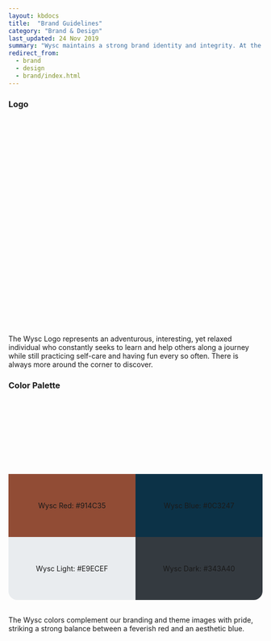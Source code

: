 ```yaml
---
layout: kbdocs
title:  "Brand Guidelines"
category: "Brand & Design"
last_updated: 24 Nov 2019
summary: "Wysc maintains a strong brand identity and integrity. At the intersection of rigorous and relaxed, explorative yet casual, we balance two extremes to provide a flexible, laid-back experience where you can pursue your studies while also taking care of yourself."
redirect_from:
  - brand
  - design
  - brand/index.html
---
```


### Logo

<div style="background-image:url('/media/ben-white-eeiAnugy2Hs-unsplash.jpg');width:100%;height:400px;background-repeat:no-repeat;background-size:cover;background-position:center;display:flex;justify-content:center;align-items:center;align-content:center;border-radius:calc(35px/2);background-attachment:fixed;">
  <div style="width:15%;padding:15%;box-sizing:border-box;position:relative;">
    <div style="background-image:url('/media/wsc-sp-rounded.png');width:50%;padding:50%;top:0;left:0;background-repeat:no-repeat;background-size:cover;background-position:center;display:flex;justify-content:center;align-items:center;align-content:center;position:absolute;"></div>
    <!-- <img src="/media/wsc-sp-rounded.png" width="100%" class="noselect" style="position:absolute;left:0;top:0;" alt="wysc logo" /> -->
  </div>
</div>
<br>

The Wysc Logo represents an adventurous, interesting, yet relaxed individual who constantly seeks to learn and help others along a journey while still practicing self-care and having fun every so often. There is always more around the corner to discover.


### Color Palette

<div style="display:flex;flex-wrap:wrap;justify-content:center;align-items:flex-start;align-content:flex-start;">
<div style="background-image:url('/media/speqi/liam-seskis-9NhciG1wq10-unsplash.jpg');width:50%;height:275px;background-repeat:no-repeat;background-size:cover;background-position:center;display:flex;justify-content:center;align-items:flex-end;align-content:center;border-top-left-radius:calc(35px/2);">
  <div class="blogfadeb00" style="width:100%;height:125px;box-sizing:border-box;position:relative;background-color:#914C35;background-repeat:no-repeat;background-size:cover;background-position:center;display:flex;justify-content:center;align-items:center;align-content:center;text-align:center;">
    <span>Wysc Red: #914C35</span>
  </div>
</div>
<div style="background-image:url('/media/T_1hsMH9CQY.jpg');width:50%;height:275px;background-repeat:no-repeat;background-size:cover;background-position:center;display:flex;justify-content:center;align-items:flex-end;align-content:center;border-top-right-radius:calc(35px/2);">
  <div class="blogfadeb00" style="width:100%;height:125px;box-sizing:border-box;position:relative;background-color:#0C3247;background-repeat:no-repeat;background-size:cover;background-position:center;display:flex;justify-content:center;align-items:center;align-content:center;text-align:center;">
    <span>Wysc Blue: #0C3247</span>
  </div>
</div>
</div>
<div style="display:flex;flex-wrap:wrap;justify-content:center;align-items:flex-start;align-content:flex-start;">
<div style="background-color:#e9ecef;width:50%;height:125px;display:flex;justify-content:center;align-items:center;align-content:center;text-align:center;border-bottom-left-radius:calc(35px/2);">
  <span class="blogfadeb00 text-dark">Wysc Light: #E9ECEF</span>
</div>
<div style="background-color:#343A40;width:50%;height:125px;display:flex;justify-content:center;align-items:center;align-content:center;text-align:center;border-bottom-right-radius:calc(35px/2);">
  <span class="blogfadeb00 text-light">Wysc Dark: #343A40</span>
</div>
</div>
<br>

The Wysc colors complement our branding and theme images with pride, striking a strong balance between a feverish red and an aesthetic blue.


<!-- ### Fonts

<p style="font-family:'Gochi Hand';font-size:3em;">Gochi Hand</p>

<p style="font-family:'Lato';font-size:3em;">Lato</p>

The [background image](https://unsplash.com/photos/9NhciG1wq10) has been sourced from [Liam Seskis](https://unsplash.com/@liamseskis?utm_source=unsplash&utm_medium=referral&utm_content=creditCopyText) on [Unsplash](https://unsplash.com/?utm_source=unsplash&utm_medium=referral&utm_content=creditCopyText).

<a href="/media/wsc-square-sm.png" download="Wysc Logo">Download Logo ></a>

Work in Progress... -->

